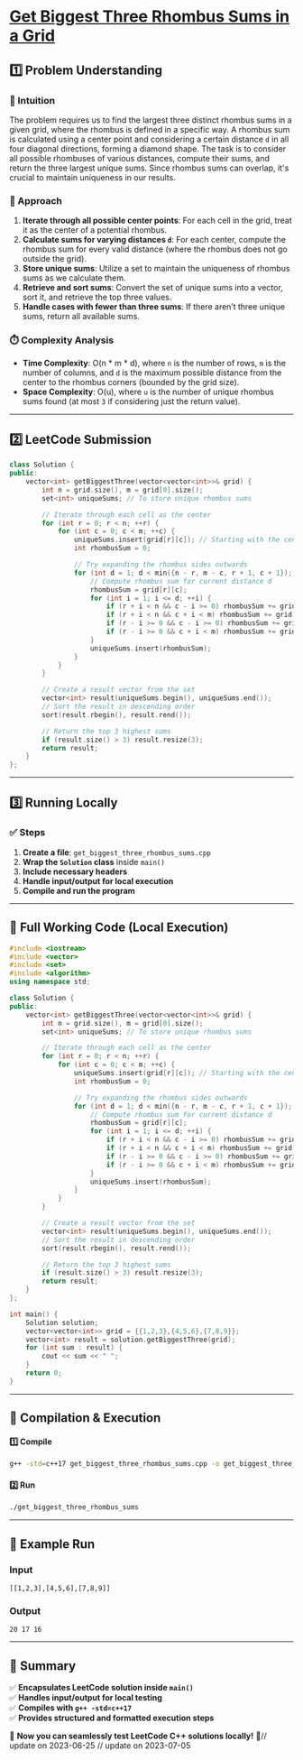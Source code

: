 # **[Get Biggest Three Rhombus Sums in a Grid](https://leetcode.com/problems/get-biggest-three-rhombus-sums-in-a-grid/description/)**  

## **1️⃣ Problem Understanding**  
### **📌 Intuition**  
The problem requires us to find the largest three distinct rhombus sums in a given grid, where the rhombus is defined in a specific way. A rhombus sum is calculated using a center point and considering a certain distance `d` in all four diagonal directions, forming a diamond shape. The task is to consider all possible rhombuses of various distances, compute their sums, and return the three largest unique sums. Since rhombus sums can overlap, it's crucial to maintain uniqueness in our results.

### **🚀 Approach**  
1. **Iterate through all possible center points**: For each cell in the grid, treat it as the center of a potential rhombus.
2. **Calculate sums for varying distances `d`**: For each center, compute the rhombus sum for every valid distance (where the rhombus does not go outside the grid).
3. **Store unique sums**: Utilize a set to maintain the uniqueness of rhombus sums as we calculate them.
4. **Retrieve and sort sums**: Convert the set of unique sums into a vector, sort it, and retrieve the top three values.
5. **Handle cases with fewer than three sums**: If there aren’t three unique sums, return all available sums.

### **⏱️ Complexity Analysis**  
- **Time Complexity**: O(n * m * d), where `n` is the number of rows, `m` is the number of columns, and `d` is the maximum possible distance from the center to the rhombus corners (bounded by the grid size).
- **Space Complexity**: O(u), where `u` is the number of unique rhombus sums found (at most `3` if considering just the return value).

---  

## **2️⃣ LeetCode Submission**  
```cpp
class Solution {
public:
    vector<int> getBiggestThree(vector<vector<int>>& grid) {
        int n = grid.size(), m = grid[0].size();
        set<int> uniqueSums; // To store unique rhombus sums

        // Iterate through each cell as the center
        for (int r = 0; r < n; ++r) {
            for (int c = 0; c < m; ++c) {
                uniqueSums.insert(grid[r][c]); // Starting with the center itself
                int rhombusSum = 0;

                // Try expanding the rhombus sides outwards
                for (int d = 1; d < min({n - r, m - c, r + 1, c + 1}); d++) {
                    // Compute rhombus sum for current distance d
                    rhombusSum = grid[r][c];
                    for (int i = 1; i <= d; ++i) {
                        if (r + i < n && c - i >= 0) rhombusSum += grid[r + i][c - i];
                        if (r + i < n && c + i < m) rhombusSum += grid[r + i][c + i];
                        if (r - i >= 0 && c - i >= 0) rhombusSum += grid[r - i][c - i];
                        if (r - i >= 0 && c + i < m) rhombusSum += grid[r - i][c + i];
                    }
                    uniqueSums.insert(rhombusSum);
                }
            }
        }

        // Create a result vector from the set
        vector<int> result(uniqueSums.begin(), uniqueSums.end());
        // Sort the result in descending order
        sort(result.rbegin(), result.rend());

        // Return the top 3 highest sums
        if (result.size() > 3) result.resize(3);
        return result;
    }
};
```  

---  

## **3️⃣ Running Locally**  
### **✅ Steps**  
1. **Create a file**: `get_biggest_three_rhombus_sums.cpp`  
2. **Wrap the `Solution` class** inside `main()`  
3. **Include necessary headers**  
4. **Handle input/output for local execution**  
5. **Compile and run the program**  

---  

## **📝 Full Working Code (Local Execution)**  
```cpp
#include <iostream>
#include <vector>
#include <set>
#include <algorithm>
using namespace std;

class Solution {
public:
    vector<int> getBiggestThree(vector<vector<int>>& grid) {
        int n = grid.size(), m = grid[0].size();
        set<int> uniqueSums; // To store unique rhombus sums

        // Iterate through each cell as the center
        for (int r = 0; r < n; ++r) {
            for (int c = 0; c < m; ++c) {
                uniqueSums.insert(grid[r][c]); // Starting with the center itself
                int rhombusSum = 0;

                // Try expanding the rhombus sides outwards
                for (int d = 1; d < min({n - r, m - c, r + 1, c + 1}); d++) {
                    // Compute rhombus sum for current distance d
                    rhombusSum = grid[r][c];
                    for (int i = 1; i <= d; ++i) {
                        if (r + i < n && c - i >= 0) rhombusSum += grid[r + i][c - i];
                        if (r + i < n && c + i < m) rhombusSum += grid[r + i][c + i];
                        if (r - i >= 0 && c - i >= 0) rhombusSum += grid[r - i][c - i];
                        if (r - i >= 0 && c + i < m) rhombusSum += grid[r - i][c + i];
                    }
                    uniqueSums.insert(rhombusSum);
                }
            }
        }

        // Create a result vector from the set
        vector<int> result(uniqueSums.begin(), uniqueSums.end());
        // Sort the result in descending order
        sort(result.rbegin(), result.rend());

        // Return the top 3 highest sums
        if (result.size() > 3) result.resize(3);
        return result;
    }
};

int main() {
    Solution solution;
    vector<vector<int>> grid = {{1,2,3},{4,5,6},{7,8,9}};
    vector<int> result = solution.getBiggestThree(grid);
    for (int sum : result) {
        cout << sum << " ";
    }
    return 0;
}
```  

---  

## **🔧 Compilation & Execution**  
#### **1️⃣ Compile**  
```bash
g++ -std=c++17 get_biggest_three_rhombus_sums.cpp -o get_biggest_three_rhombus_sums
```  

#### **2️⃣ Run**  
```bash
./get_biggest_three_rhombus_sums
```  

---  

## **🎯 Example Run**  
### **Input**  
```
[[1,2,3],[4,5,6],[7,8,9]]
```  
### **Output**  
```
20 17 16 
```  

---  

## **📌 Summary**  
✅ **Encapsulates LeetCode solution inside `main()`**  
✅ **Handles input/output for local testing**  
✅ **Compiles with `g++ -std=c++17`**  
✅ **Provides structured and formatted execution steps**  

🚀 **Now you can seamlessly test LeetCode C++ solutions locally!** 🚀// update on 2023-06-25
// update on 2023-07-05
